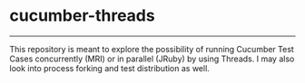 # cucumber-threads
------------------

This repository is meant to explore the possibility of running Cucumber Test Cases concurrently (MRI) or in parallel (JRuby) by using Threads. I may also look into process forking and test distribution as well.
